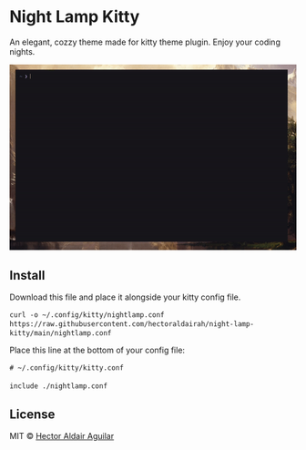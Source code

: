 # Night Lamp Kitty

An elegant, cozzy theme made for kitty theme plugin. Enjoy your coding nights.

![](screenshot.gif)

## Install

Download this file and place it alongside your kitty config file.
```
curl -o ~/.config/kitty/nightlamp.conf https://raw.githubusercontent.com/hectoraldairah/night-lamp-kitty/main/nightlamp.conf
```

Place this line at the bottom of your config file:
```
# ~/.config/kitty/kitty.conf

include ./nightlamp.conf
```

## License

MIT © [Hector Aldair Aguilar](https://www.bitbyte.blog)
